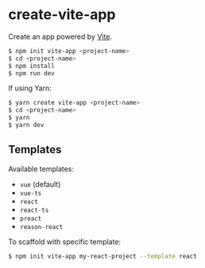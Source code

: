 # create-vite-app

Create an app powered by [Vite](https://github.com/vuejs/vite).

```bash
$ npm init vite-app <project-name>
$ cd <project-name>
$ npm install
$ npm run dev
```

If using Yarn:

```bash
$ yarn create vite-app <project-name>
$ cd <project-name>
$ yarn
$ yarn dev
```

## Templates

Available templates:

- `vue` (default)
- `vue-ts`
- `react`
- `react-ts`
- `preact`
- `reason-react`

To scaffold with specific template:

```bash
$ npm init vite-app my-react-project --template react
```
